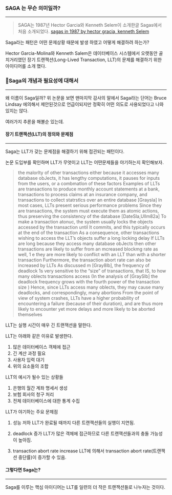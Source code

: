 
### SAGA 는 무슨 의미일까?
---

>SAGA는 1987년 Hector Garcia와 Kenneth Selem이 소개한글 Sagas에서 처음 소개되었다.
>[sagas in 1987 by hector gracia, kenneth Selem](https://www.cs.cornell.edu/andru/cs711/2002fa/reading/sagas.pdf)

Saga라는 패턴은 어떤 문제상황 때문에 발생 하였고 어떻게 해결하려 하는가?

Hector Garcia-Molina와 Kenneth Salem은 
데이터베이스 시스템에서 오랫동안 골치거리였던 장기 트랜잭션(Long-Lived Transaction, LLT)의 문제를 해결하기 위한 아이디어를 소개 했다. 

### Saga의 개념과 필요성에 대해서
---

왜 이름이 Saga일까?
위 논문을 보면 맨마지막 감사의 말에서
Saga라는 단어는 Bruce Lindsay 에의해서 제안된것으로 언급이되지만 정확히 어떤 의도로 사용되었다고 나와있지는 않다.

여러가지 추론을 해볼순 있는데.


#### 장기 트랜잭션(LLT)의 정의와 문제점
---

Saga는 LLT가 갖는 문제점을 해결하기 위해 접괸되는 패턴이다.

논문 도입부를 확인하며 LLT가 무엇이고 LLT는 어떤문제들을 야기하는지 확인해보자.

>the malorlty of other transactions either because it accesses many database obJects, it has lengthy computations, it pauses for inputs from the users, or a combmatlon of these factors Examples of LLTs are transactions to produce monthly account statements at a bank, transactions to process claims at an insurance company, and transactions to collect statrstlcs over an entire database [Graysla] In most cases, LLTs present serious performance problems Since they are transactions, the system must execute them as atomic actions, thus preserving the consistency of the database [DateSla,Ullm82a] To make a transaction atonuc, the system usually locks the objects accessed by the transaction until It commits, and this typically occurs at the end of the transactlon As a consequence, other transactions wishing to access the LLT’s objects suffer a long locking delay If LLTs are long because they access many database obJects then other transactions are likely to suffer from an mcreased blockmg rate as well, 1 e they are more likely to conflict with an LLT than with a shorter transaction Furthermore, the transaction abort rate can also be increased by LLTs As discussed m [Gray8lb], the frequency of deadlock 1s very sensitive to the “size” of transactions, that IS, to how many oblects transactions access (In the analysis of [GraySlb] the deadlock frequency grows with the fourth power of the transaction size ) Hence, since LLTs access many oblects, they may cause many deadlocks, and correspondingly, many abortions From the point of view of system crashes, LLTs have a higher probability of encountering a failure (because of their duration), and are thus more likely to encounter yet more delays and more likely to be aborted themselves


LLT는 실행 시간이 매우 긴 트랜잭션을 말한다.

LLT는 아래와 같은 이유로 발생한다.

1. 많은 데이터베이스 객체에 접근
2. 긴 계산 과정 필요
3. 사용자 입력 대기
4. 위의 요소들의 조합

LLT의 예시가 될수 있는 상황들

1. 은행의 월간 계좌 명세서 생성
2. 보험 회사의 청구 처리
3. 전체 데이터베이스에 대한 통계 수집

LLT가 야기하는 주요 문제점

1. 성능 저하
   LLT가 완료될 때까지 다른 트랜잭션들의 실행이 지연됨.
   
2. deadlock 증가
   LLT가 많은 객체에 접근하므로 다른 트랜잭션들과의 충돌 가능성이 높아짐.

3. transaction abort rate increase 
   LLT에 의해서 transaction abort rate(트랜잭션 중단률)이 증가할 수 있음.

#### 그렇다면 Saga는?
---

Saga를 이루는 핵심 아이디어는 LLT를 일련의 더 작은 트랜잭션들로 나누자는 것이다.

